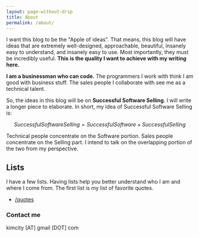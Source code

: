 ```yaml
---
layout: page-without-drip
title: About
permalink: /about/
---
```


I want this blog to be the "Apple of ideas". That means, this blog will have ideas that are extremely well-designed, approachable, beautiful, insanely easy to understand, and insanely easy to use. Most importantly, they must be incredibly useful. **This is the quality I want to achieve with my writing here.**

**I am a businessman who can code.** The programmers I work with think I am good with business stuff. The sales people I collaborate with see me as a technical talent.

So, the ideas in this blog will be on **Successful Software Selling**. I will write a longer piece to elaborate. In short, my idea of Successful Software Selling is:

$$ Successful Software Selling = Successful Software + Successful Selling $$

Technical people concentrate on the Software portion. Sales people concentrate on the Selling part. I intend to talk on the overlapping portion of the two from my perspective.

## Lists

I have a few lists. Having lists help you better understand who I am and where I come from. The first list is my list of favorite quotes.

- [/quotes](/quotes)

### Contact me

kimcity [AT] gmail [DOT] com